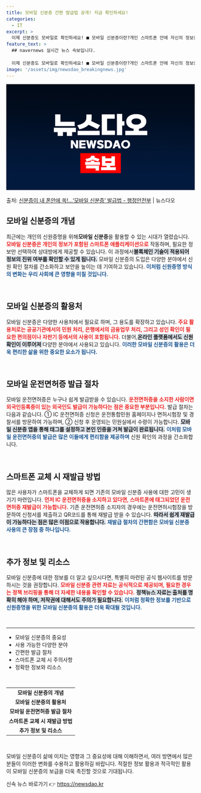```yaml
---
title: 모바일 신분증 간편 발급법 공개! 지금 확인하세요!
categories:
  - IT
excerpt: >
  이제 신분증도 모바일로 확인하세요! ■ 모바일 신분증이란?개인 스마트폰 안에 자신의 정보를 보유하고 신원증명…
feature_text: >
  ## navernews 실시간 뉴스 속보입니다.

  이제 신분증도 모바일로 확인하세요! ■ 모바일 신분증이란?개인 스마트폰 안에 자신의 정보를 보유하고 신원증명…
image: '/assets/img/newsdao_breakingnews.jpg'
---
```


![뉴스다오 속보](/assets/img/newsdao_breakingnews.jpg)

<p>출처: <a href="https://newsdao.kr/1664" rel="dofollow">신분증이 내 폰안에 쏙!…‘모바일 신분증’ 발급법 - 행정안전부</a> | 뉴스다오</p>

<h2 data-ke-size="size26">모바일 신분증의 개념</h2>
<p data-ke-size="size16">최근에는 개인의 신원증명을 위해<b>모바일 신분증</b>을 활용할 수 있는 시대가 열렸습니다. <b><span style="color: #ee2323;">모바일 신분증은 개인의 정보가 포함된 스마트폰 애플리케이션으로</span></b> 작동하며, 필요한 정보만 선택하여 상대방에게 제공할 수 있습니다. 이 과정에서<b><span style="background-color: #21538527;">블록체인 기술이 적용되어 정보의 진위 여부를 확인할 수 있게 됩니다.</span></b> 모바일 신분증의 도입은 다양한 분야에서 신원 확인 절차를 간소화하고 보안을 높이는 데 기여하고 있습니다. <b><span style="color: #1a5490;">이처럼 신원증명 방식의 변화는 우리 사회에 큰 영향을 미칠 것입니다.</span></b> </p>

<p data-ke-size="size16">&nbsp;</p>

<h2 data-ke-size="size26">모바일 신분증의 활용처</h2>
<p data-ke-size="size16">모바일 신분증은 다양한 사용처에서 필요로 하며, 그 용도를 확장하고 있습니다. <b><span style="color: #ee2323;">주요 활용처로는 공공기관에서의 민원 처리, 은행에서의 금융업무 처리, 그리고 성인 확인이 필요한 편의점이나 자판기 등에서의 사용이 포함됩니다.</span></b> 더불어,<b><span style="background-color: #21538527;">온라인 플랫폼에서도 신원 확인이 이루어져 </span></b> 다양한 분야에서 사용되고 있습니다. <b><span style="color: #1a5490;">이러한 모바일 신분증의 활용은 더욱 편리한 삶을 위한 중요한 요소가 됩니다.</span></b> </p>

<p data-ke-size="size16">&nbsp;</p>

<h2 data-ke-size="size26">모바일 운전면허증 발급 절차</h2>
<p data-ke-size="size16">모바일 운전면허증은 누구나 쉽게 발급받을 수 있습니다. <b><span style="color: #ee2323;">운전면허증을 소지한 사람이면 외국인등록증이 있는 외국인도 발급이 가능하다는 점은 중요한 부분입니다.</span></b> 발급 절차는 다음과 같습니다. ① IC 운전면허증 신청은 운전통합민원 홈페이지나 면허시험장 및 경찰서를 방문하여 가능하며, ② 신청 후 운영되는 민원실에서 수령이 가능합니다. <b><span style="background-color: #21538527;">모바일 신분증 앱을 통해 태그를 설정하고 본인 인증을 거쳐 발급이 완료됩니다.</span></b> <b><span style="color: #1a5490;">이처럼 모바일 운전면허증의 발급은 많은 이들에게 편리함을 제공하며</span></b> 신원 확인의 과정을 간소화합니다. </p>

<p data-ke-size="size16">&nbsp;</p>

<h2 data-ke-size="size26">스마트폰 교체 시 재발급 방법</h2>
<p data-ke-size="size16">많은 사용자가 스마트폰을 교체하게 되면 기존의 모바일 신분증 사용에 대한 고민이 생기기 마련입니다. <b><span style="color: #ee2323;">먼저 IC 운전면허증을 소지하고 있다면, 스마트폰에 태그되었던 운전면허증 재발급이 가능합니다.</span></b> 기존 운전면허증 소지자의 경우에는 운전면허시험장을 방문하여 신청서를 제출하고 QR코드를 통해 재발급 받을 수 있습니다. <b><span style="background-color: #21538527;">따라서 쉽게 재발급이 가능하다는 점은 많은 이점으로 작용합니다.</span></b> <b><span style="color: #1a5490;">재발급 절차의 간편함은 모바일 신분증 사용의 큰 장점 중 하나입니다.</span></b> </p>

<p data-ke-size="size16">&nbsp;</p>

<h2 data-ke-size="size26">추가 정보 및 리소스</h2>
<p data-ke-size="size16">모바일 신분증에 대한 정보를 더 알고 싶으시다면, 특별히 마련된 공식 웹사이트를 방문하시는 것을 권장합니다. <b><span style="color: #ee2323;">모바일 신분증 관련 자료는 공식적으로 제공되며, 필요한 경우는 정책 브리핑을 통해 더 자세한 내용을 확인할 수 있습니다.</span></b> <b><span style="background-color: #21538527;">정책뉴스 자료는 출처를 명확히 해야 하며, 저작권에 대해서도 주의가 필요합니다.</span></b> <b><span style="color: #1a5490;">이처럼 정확한 정보를 기반으로 신원증명을 위한 모바일 신분증의 활용은 더욱 확대될 것입니다.</span></b> </p>

<p data-ke-size="size16">&nbsp;</p>

<hr/>

<ul>
  <li>모바일 신분증의 중요성</li>
  <li>사용 가능한 다양한 분야</li>
  <li>간편한 발급 절차</li>
  <li>스마트폰 교체 시 주의사항</li>
  <li>정확한 정보와 리소스</li>
</ul>

<p data-ke-size="size16">&nbsp;</p>

<table style="width: 100%; border-collapse: collapse;">
  <tr>
    <td style="text-align: center; height: 17px;"><b>모바일 신분증의 개념</b></td>
  </tr>
  <tr>
    <td style="text-align: center; height: 17px;"><b>모바일 신분증의 활용처</b></td>
  </tr>
  <tr>
    <td style="text-align: center; height: 17px;"><b>모바일 운전면허증 발급 절차</b></td>
  </tr>
  <tr>
    <td style="text-align: center; height: 17px;"><b>스마트폰 교체 시 재발급 방법</b></td>
  </tr>
  <tr>
    <td style="text-align: center; height: 17px;"><b>추가 정보 및 리소스</b></td>
  </tr>
</table>

<p data-ke-size="size16">&nbsp;</p>

<p data-ke-size="size16">모바일 신분증이 삶에 미치는 영향과 그 중요성에 대해 이해하면서, 여러 방면에서 많은 분들이 이러한 변화를 수용하고 활용하길 바랍니다. 적절한 정보 활용과 적극적인 활용이 모바일 신분증의 보급을 더욱 촉진할 것으로 기대됩니다.</p> 

신속 뉴스 바로가기 👉 <a href="https://newsdao.kr" rel="dofollow">https://newsdao.kr</a>



